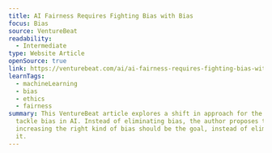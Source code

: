 ```yaml
---
title: AI Fairness Requires Fighting Bias with Bias
focus: Bias
source: VentureBeat
readability:
  - Intermediate
type: Website Article
openSource: true
link: https://venturebeat.com/ai/ai-fairness-requires-fighting-bias-with-bias/
learnTags:
  - machineLearning
  - bias
  - ethics
  - fairness
summary: This VentureBeat article explores a shift in approach for the way we
  tackle bias in AI. Instead of eliminating bias, the author proposes that
  increasing the right kind of bias should be the goal, instead of eliminating
  it.
---
```

